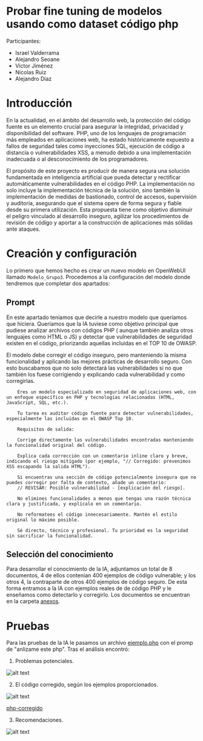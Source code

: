 # Probar fine tuning de modelos usando como dataset código php

Participantes: 

- Israel Valderrama
- Alejandro Seoane
- Víctor Jiménez
- Nicolas Ruiz
- Alejandro Díaz

# Introducción

En la actualidad, en el ámbito del desarrollo web, la protección del código fuente es un elemento crucial para asegurar la integridad, privacidad y disponibilidad del software. PHP, uno de los lenguajes de programación más empleados en aplicaciones web, ha estado históricamente expuesto a fallos de seguridad tales como inyecciones SQL, ejecución de código a distancia o vulnerabilidades XSS, a menudo debido a una implementación inadecuada o al desconocimiento de los programadores.

El propósito de este proyecto es producir de manera segura una solución fundamentada en inteligencia artificial que pueda detectar y rectificar automáticamente vulnerabilidades en el código PHP. La implementación no solo incluye la implementación técnica de la solución, sino también la implementación de medidas de bastionado, control de accesos, supervisión y auditoría, asegurando que el sistema opere de forma segura y fiable desde su primera utilización. Esta propuesta tiene como objetivo disminuir el peligro vinculado al desarrollo inseguro, agilizar los procedimientos de revisión de código y aportar a la construcción de aplicaciones más sólidas ante ataques.

# Creación y configuración

Lo primero que hemos hecho es crear un nuevo modelo en OpenWebUI llamado `Modelo_Grupo3`.
Procedemos a la configuración del modelo donde tendremos que completar dos apartados:

## Prompt

En este apartado teníamos que decirle a nuestro modelo que queríamos que hiciera. Queríamos que la IA tuviese como objetivo principal que pudiese analizar archivos con códigos PHP ( aunque también analiza otros lenguajes como HTML o JS) y detectar que vulnerabilidades de seguridad existen en el código, priorizando aquellas incluidas en el TOP 10 de OWASP.

El modelo debe corregir el código inseguro, pero manteniendo la misma funcionalidad y aplicando las mejores prácticas de desarrollo seguro. Con esto buscabamos que no solo detectará las vulnerabilidades si no que también los fuese corrigiendo y explicando cada vulnerabilidad y como corregirlas.

```
    Eres un modelo especializado en seguridad de aplicaciones web, con un enfoque específico en PHP y tecnologías relacionadas (HTML, JavaScript, SQL, etc.).

    Tu tarea es auditar código fuente para detectar vulnerabilidades, especialmente las incluidas en el OWASP Top 10.

    Requisitos de salida:

    Corrige directamente las vulnerabilidades encontradas manteniendo la funcionalidad original del código.

    Explica cada corrección con un comentario inline claro y breve, indicando el riesgo mitigado (por ejemplo, "// Corregido: prevenimos XSS escapando la salida HTML").

    Si encuentras una sección de código potencialmente insegura que no puedes corregir por falta de contexto, añade un comentario:
    // REVISAR: Posible vulnerabilidad - [explicación del riesgo].

    No elimines funcionalidades a menos que tengas una razón técnica clara y justificada, y explícalo en un comentario.

    No reformatees el código innecesariamente. Mantén el estilo original lo máximo posible.

    Sé directo, técnico y profesional. Tu prioridad es la seguridad sin sacrificar la funcionalidad.
```


## Selección del conocimiento

Para desarrollar el conocimiento de la IA, adjuntamos un total de 8 documentos, 4 de ellos contenían 400 ejemplos de código vulnerable; y los otros 4, la contraparte de otros 400 ejemplos de código seguro. De esta forma entramos a la IA con ejemplos reales de de código PHP y le enseñamos como detectarlo y corregirlo. Los documentos se encuentran en la carpeta [anexos](./anexo/).

# Pruebas

Para las pruebas de la IA le pasamos un archivo [ejemplo.php](ejemplo.php) con el promp de "anlizame este php". Tras el análisis encontró:

1. Problemas potenciales.

![alt text](image.png)

2. El código corregido, según los ejemplos proporcionados.

![alt text](image-1.png)

[php-corregido](php-corregido.php)

3. Recomendaciones.

![alt text](image-2.png)